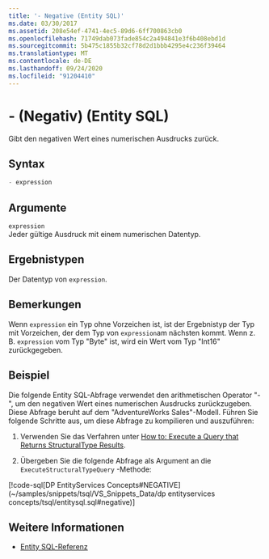 ```yaml
---
title: '- Negative (Entity SQL)'
ms.date: 03/30/2017
ms.assetid: 208e54ef-4741-4ec5-89d6-6ff700863cb0
ms.openlocfilehash: 71749dab073fade854c2a494841e3f6b408ebd1d
ms.sourcegitcommit: 5b475c1855b32cf78d2d1bbb4295e4c236f39464
ms.translationtype: MT
ms.contentlocale: de-DE
ms.lasthandoff: 09/24/2020
ms.locfileid: "91204410"
---
```

# <a name="--negative-entity-sql"></a>- (Negativ) (Entity SQL)

Gibt den negativen Wert eines numerischen Ausdrucks zurück.  
  
## <a name="syntax"></a>Syntax  
  
```sql  
- expression  
```  
  
## <a name="arguments"></a>Argumente  

 `expression`  
 Jeder gültige Ausdruck mit einem numerischen Datentyp.  
  
## <a name="result-types"></a>Ergebnistypen  

 Der Datentyp von `expression`.  
  
## <a name="remarks"></a>Bemerkungen  

 Wenn `expression` ein Typ ohne Vorzeichen ist, ist der Ergebnistyp der Typ mit Vorzeichen, der dem Typ von `expression`am nächsten kommt. Wenn z. B. `expression` vom Typ "Byte" ist, wird ein Wert vom Typ "Int16" zurückgegeben.  
  
## <a name="example"></a>Beispiel  

 Die folgende Entity SQL-Abfrage verwendet den arithmetischen Operator "-", um den negativen Wert eines numerischen Ausdrucks zurückzugeben. Diese Abfrage beruht auf dem "AdventureWorks Sales"-Modell. Führen Sie folgende Schritte aus, um diese Abfrage zu kompilieren und auszuführen:  
  
1. Verwenden Sie das Verfahren unter [How to: Execute a Query that Returns StructuralType Results](../how-to-execute-a-query-that-returns-structuraltype-results.md).  
  
2. Übergeben Sie die folgende Abfrage als Argument an die `ExecuteStructuralTypeQuery` -Methode:  
  
 [!code-sql[DP EntityServices Concepts#NEGATIVE](~/samples/snippets/tsql/VS_Snippets_Data/dp entityservices concepts/tsql/entitysql.sql#negative)]  
  
## <a name="see-also"></a>Weitere Informationen

- [Entity SQL-Referenz](entity-sql-reference.md)
